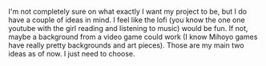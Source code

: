 I'm not completely sure on what exactly I want my project to be, but I do have a couple of ideas in mind. I feel like the lofi (you know the one one youtube with the girl reading and listening to music) would be fun. If not, maybe a background from a video game could work (I know Mihoyo games have really pretty backgrounds and art pieces). Those are my main two ideas as of now. I just need to choose. 
